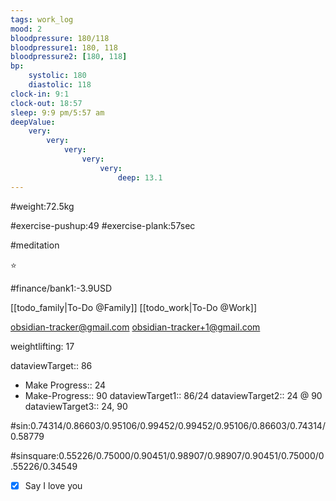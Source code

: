 ```yaml
---
tags: work_log
mood: 2
bloodpressure: 180/118
bloodpressure1: 180, 118
bloodpressure2: [180, 118]
bp:
    systolic: 180
    diastolic: 118
clock-in: 9:1
clock-out: 18:57
sleep: 9:9 pm/5:57 am
deepValue: 
    very: 
        very: 
            very: 
                very: 
                    very: 
                        deep: 13.1
---
```


#weight:72.5kg

#exercise-pushup:49
#exercise-plank:57sec

#meditation

⭐


#finance/bank1:-3.9USD

[[todo_family|To-Do @Family]]
[[todo_work|To-Do @Work]]

obsidian-tracker@gmail.com
obsidian-tracker+1@gmail.com

weightlifting: 17

dataviewTarget:: 86
- Make Progress:: 24
- Make-Progress:: 90
dataviewTarget1:: 86/24
dataviewTarget2:: 24 @ 90
dataviewTarget3:: 24, 90

#sin:0.74314/0.86603/0.95106/0.99452/0.99452/0.95106/0.86603/0.74314/0.58779

#sinsquare:0.55226/0.75000/0.90451/0.98907/0.98907/0.90451/0.75000/0.55226/0.34549

- [x] Say I love you

